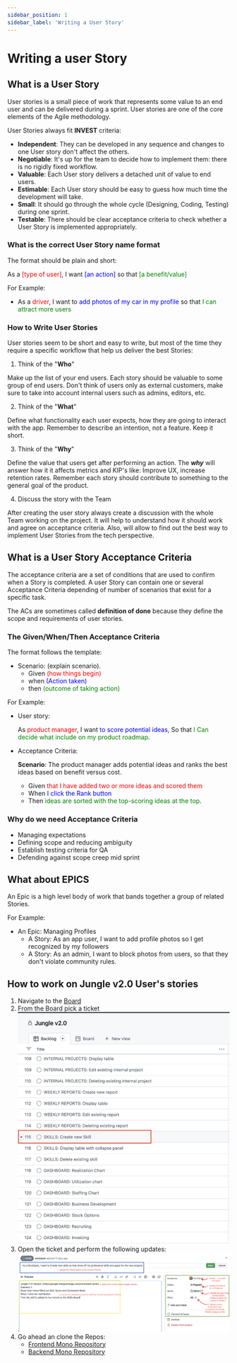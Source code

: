 ```yaml
---
sidebar_position: 1
sidebar_label: 'Writing a User Story'
---
```


# Writing a user Story

## What is a User Story

User stories is a small piece of work that represents some value to an end user and can be delivered during a sprint. User stories are one of the core elements of the Agile methodology.

User Stories always fit **INVEST** criteria:
- **Independent**: They can be developed in any sequence and changes to one User story don't affect the others.
- **Negotiable**: It's up for the team to decide how to implement them: there is no rigidly fixed workflow.
- **Valuable**: Each User story delivers a detached unit of value to end users.
- **Estimable**: Each User story should be easy to guess how much time the development will take.
- **Small**: It should go through the whole cycle (Designing, Coding, Testing) during one sprint.
- **Testable**: There should be clear acceptance criteria to check whether a User Story is implemented appropriately.

### What is the correct User Story name format

The format should be plain and short:

As a <font color="red">[type of user]</font>, I want <font color="blue">[an action]</font> so that <font color="green">[a benefit/value]</font>

For Example:

- As a <font color="red">driver</font>, I want to <font color="blue">add photos of my car in my profile</font> so that <font color="green">I can attract more users</font>

### How to Write User Stories

User stories seem to be short and easy to write, but most of the time they require a specific workflow that help us deliver the best Stories:

1. Think of the "**Who**"

  Make up the list of your end users. Each story should be valuable to some group of end users. Don't think of users only as external customers, make sure to take into account internal users such as admins, editors, etc.

2. Think of the "**What**"

  Define what functionality each user expects, how they are going to interact with the app. Remember to describe an intention, not a feature. Keep it short. 

3. Think of the "**Why**"

  Define the value that users get after performing an action. The ***why*** will answer how it it affects metrics and KIP's like: Improve UX, increase retention rates. Remember each story should contribute to something to the general goal of the product.

4. Discuss the story with the Team

  After creating the user story always create a discussion with the whole Team working on the project. It will help to understand how it should work and agree on acceptance criteria. Also, will allow to find out the best way to implement User Stories from the tech perspective. 

## What is a User Story Acceptance Criteria

The acceptance criteria are a set of conditions that are used to confirm when a Story is completed. A user Story can contain one or several Acceptance Criteria depending of number of scenarios that exist for a specific task. 

The ACs are sometimes called **definition of done** because they define the scope and requirements of user stories. 

### The Given/When/Then Acceptance Criteria

The format follows the template:

* Scenario: (explain scenario). 
  * Given <font color="red">(how things begin)</font>
  * when <font color="blue">(Action taken)</font> 
  * then <font color="green">(outcome of taking action)</font>

For Example:

* User story:

  As <font color="red">product manager</font>, I want <font color="blue">to score potential ideas</font>,
  So that <font color="green">I Can decide what include on my product roadmap</font>.

* Acceptance Criteria:

  **Scenario**: The product manager adds potential ideas and ranks the best ideas based on benefit versus cost.

  - Given <font color="red">that I have added two or more ideas and scored them</font>
  - When <font color="blue">I click the Rank button</font>
  - Then <font color="green">ideas are sorted with the top-scoring ideas at the top</font>.

### Why do we need Acceptance Criteria

- Managing expectations
- Defining scope and reducing ambiguity
- Establish testing criteria for QA
- Defending against scope creep mid sprint

## What about EPICS

An Epic is a high level body of work that bands together a group of related Stories.

For Example:

* An Epic: Managing Profiles
  * A Story: As an app user, I want to add profile photos so I get recognized by my followers
  * A Story: As an admin, I want to block photos from users, so that they don't violate community rules.

## How to work on Jungle v2.0 User's stories

1. Navigate to the [Board](https://github.com/orgs/Mango-chango/projects/3)
2. From the Board pick a ticket
![Board 1](../assets/board_1.png)
3. Open the ticket and perform the following updates:
![Board 2](../assets/board_3.png)
4. Go ahead an clone the Repos: 
    -  [Frontend Mono Repository](https://github.com/Mango-chango/jungle-frontend)
    -  [Backend Mono Repository](https://github.com/Mango-chango/jungle-backend)
